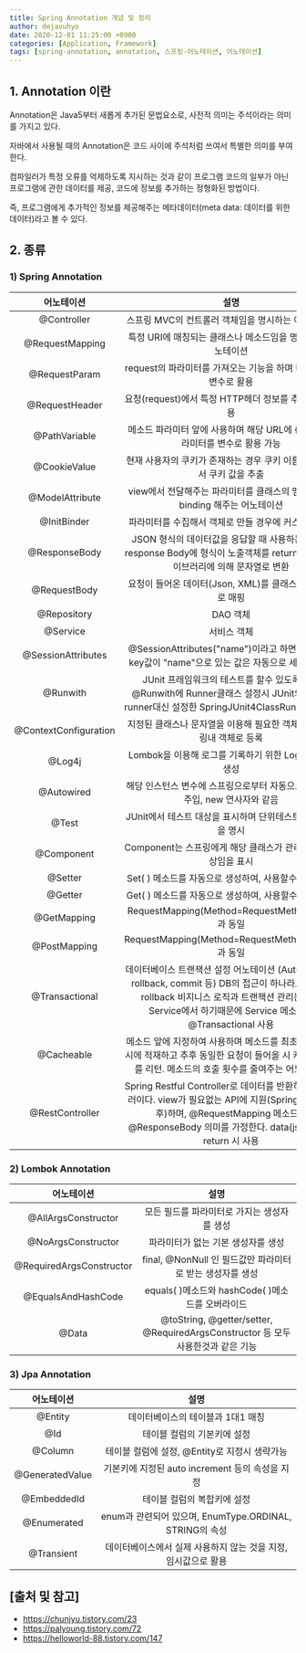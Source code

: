 ```yaml
---
title: Spring Annotation 개념 및 정리
author: dejavuhyo
date: 2020-12-01 11:25:00 +0900
categories: [Application, Framework]
tags: [spring-annotation, annotation, 스프링-어노테이션, 어노테이션]
---
```


## 1. Annotation 이란

Annotation은 Java5부터 새롭게 추가된 문법요소로, 사전적 의미는 주석이라는 의미를 가지고 있다.

자바에서 사용될 때의 Annotation은 코드 사이에 주석처럼 쓰여서 특별한 의미를 부여한다.

컴파일러가 특정 오류를 억제하도록 지시하는 것과 같이 프로그램 코드의 일부가 아닌 프로그램에 관한 데이터를 제공, 코드에 정보를 추가하는 정형화된 방법이다.

즉, 프로그램에게 추가적인 정보를 제공해주는 메타데이터(meta data: 데이터를 위한 데이터)라고 볼 수 있다.

## 2. 종류

### 1) Spring Annotation

| 어노테이션 | 설명 |
|:-----:|:-----:|
| @Controller | 스프링 MVC의 컨트롤러 객체임을 명시하는 어노테이션 |
| @RequestMapping | 특정 URI에 매칭되는 클래스나 메소드임을 명시하는 어노테이션 |
| @RequestParam | request의 파라미터를 가져오는 기능을 하며 메소드내에 변수로 활용 |
| @RequestHeader | 요청(request)에서 특정 HTTP헤더 정보를 추출할 때 사용 |
| @PathVariable | 메소드 파라미터 앞에 사용하며 해당 URL에 { } 특정 파라미터를 변수로 활용 가능 |
| @CookieValue | 현재 사용자의 쿠키가 존재하는 경우 쿠키 이름을 이용해서 쿠키 값을 추출 |
| @ModelAttribute | view에서 전달해주는 파라미터를 클래스의 멤버변수로 binding 해주는 어노테이션 |
| @InitBinder | 파라미터를 수집해서 객체로 만들 경우에 커스터마이징 |
| @ResponseBody | JSON 형식의 데이터값을 응답할 때 사용하는 것으로 response Body에 형식이 노출객체를 return시 json 라이브러리에 의해 문자열로 변환 |
| @RequestBody | 요청이 들어온 데이터(Json, XML)를 클래스나 model로 매핑 |
| @Repository | DAO 객체 |
| @Service | 서비스 객체 |
| @SessionAttributes | @SessionAttributes("name")이라고 하면 Model에 key값이 "name"으로 있는 값은 자동으로 세션에 저장 |
| @Runwith | JUnit 프레임워크의 테스트를 할수 있도록 설정 @Runwith에 Runner클래스 설정시 JUnit의 내장된 runner대신 설정한 SpringJUnit4ClassRunner를 실행 |
| @ContextConfiguration | 지정된 클래스나 문자열을 이용해 필요한 객체들을 스프링내 객체로 등록 |
| @Log4j | Lombok을 이용해 로그를 기록하기 위한 Logger 변수 생성 |
| @Autowired | 해당 인스턴스 변수에 스프링으로부터 자동으로 Bean을 주입, new 연사자와 같음 |
| @Test | JUnit에서 테스트 대상을 표시하며 단위테스트 메소드임을 명시 |
| @Component | Component는 스프링에게 해당 클래스가 관리해야할 대상임을 표시 |
| @Setter | Set( ) 메소드를 자동으로 생성하여, 사용할수 있게 해줌 |
| @Getter | Get( ) 메소드를 자동으로 생성하여, 사용할수 있게 해줌 | 
| @GetMapping | RequestMapping(Method=RequestMethod.GET)과 동일 |
| @PostMapping | RequestMapping(Method=RequestMethod.POST)과 동일 |
| @Transactional | 데이터베이스 트랜잭션 설정 어노테이션 (AutoCommit, rollback, commit 등)  DB의 접근이 하나라도 실패시 rollback 비지니스 로직과 트랜잭션 관리는 모두 Service에서 하기때문에 Service 메소드는 @Transactional 사용 |
| @Cacheable | 메소드 앞에 지정하여 사용하며 메소드를 최초 호출시 캐시에 적재하고 추후 동일한 요청이 들어올 시 캐시의 결과를 리턴. 메소드의 호출 횟수를 줄여주는 어노테이션 |
| @RestController | Spring Restful Controller로 데이터를 반환하는 컨트롤러이다. view가 필요없는 API에 지원(Spring 4.0.1 이후)하며, @RequestMapping 메소드가 @ResponseBody 의미를 가정한다. data(json, xml) return 시 사용 |

### 2) Lombok Annotation

| 어노테이션 | 설명 |
|:-----:|:-----:|
| @AllArgsConstructor | 모든 필드를 파라미터로 가지는 생성자를 생성 |
| @NoArgsConstructor | 파라미터가 없는 기본 생성자를 생성 |
| @RequiredArgsConstructor | final, @NonNull 인 필드값만 파라미터로 받는 생성자를 생성 |
| @EqualsAndHashCode | equals( )메소드와 hashCode( )메소드를 오버라이드 |
| @Data | @toString, @getter/setter, @RequiredArgsConstructor 등 모두 사용한것과 같은 기능 |

### 3) Jpa Annotation

| 어노테이션 | 설명 |
|:-----:|:-----:|
| @Entity | 데이터베이스의 테이블과 1대1 매칭 |
| @Id | 테이블 컬럼의 기본키에 설정 |
| @Column | 테이블 컬럼에 설정, @Entity로 지정시 생략가능 |
| @GeneratedValue | 기본키에 지정된 auto increment 등의 속성을 지정 |
| @EmbeddedId | 테이블 컬럼의 복합키에 설정 |
| @Enumerated | enum과 관련되어 있으며, EnumType.ORDINAL, STRING의 속성 |
| @Transient | 데이터베이스에서 실제 사용하지 않는 것을 지정, 임시값으로 활용 |

## [출처 및 참고]
* <https://chunjyu.tistory.com/23>
* <https://palyoung.tistory.com/72>
* <https://helloworld-88.tistory.com/147>
